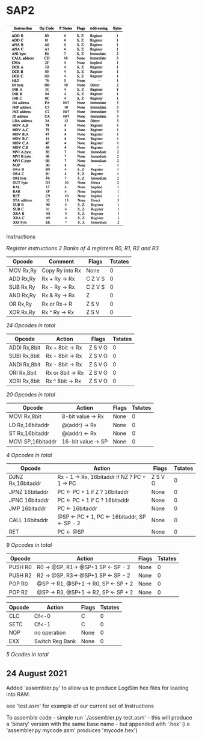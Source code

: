 # SAP2


![SAP2 Instructions](/images/SAP2-instructions.jpeg)

Instructions

*Register instructions 2 Banks of 4 registers R0, R1, R2 and R3*



Opcode | Comment|Flags|Tstates
-------| -------|-----|-------
MOV Rx,Ry|Copy Ry into Rx| None|0
ADD Rx,Ry|Rx + Ry -> Rx|C Z V S|0
SUB Rx,Ry|Rx - Ry -> Rx|C Z V S|0
AND Rx,Ry|Rx & Ry -> Rx|Z|0
OR Rx,Ry|Rx or Rx-> R|Z S V|0
XOR Rx,Ry| Rx ^ Ry -> Rx| Z S V|0


*24 Opcodes in total*

Opcode|Action|Flags|Tstates
------|------|-----|-------
ADDI Rx,8bit| Rx + 8bit -> Rx|Z S V O|0
SUBI Rx,8bit| Rx - 8bit -> Rx|Z S V O|0
ANDI Rx,8bit| Rx - 8bit -> Rx|Z S V O|0
ORI Rx,8bit| Rx or 8bit -> Rx|Z S V O|0
XORI Rx,8bit| Rx ^ 8bit -> Rx|Z S V O|0
*20 Opcodes in total*

Opcode|Action|Flags|Tstates
------|------|-----|-------
MOVI Rx,8bit | 8-bit value -> Rx| None|0
LD Rx,16bitaddr |@(addr) -> Rx |None|0
ST Rx,16bitaddr |@(addr) <- Rx |None|0
MOVI SP,16bitaddr| 16-bit value -> SP| None|0
*4 Opcodes in total*

Opcode|Action|Flags|Tstates
------|------|-----|-------
DJNZ Rx,16bitaddr | Rx - 1 -> Rx, 16bitaddr if NZ ? PC + 1 -> PC| Z S V O|0
JPNZ 16bitaddr | PC <- PC + 1 if Z ? 16bitaddr| None|0
JPNC 16bitaddr | PC <- PC + 1 if C ? 16bitaddr| None|0
JMP  16bitaddr | PC <- 16bitaddr | None|0
CALL 16bitaddr | @SP <- PC + 1, PC <- 16bitaddr, SP <- SP - 2| None|0
RET| PC <- @SP| None|0
*9 Opcodes in total*

Opcode|Action|Flags|Tstates
------|------|-----|-------
PUSH R0| R0 -> @SP, R1-> @SP+1 SP <- SP - 2|None|0
PUSH R2| R2 -> @SP, R3-> @SP+1 SP <- SP - 2| None|0
POP R0 | @SP -> R1, @SP+1 -> R0, SP <- SP + 2| None|0
POP R2 | @SP -> R3, @SP+1 -> R2, SP <- SP + 2|None|0


Opcode|Action|Flags|Tstates
------|------|-----|-------
CLC| Cf<-0| C |0|
SETC|Cf<-1| C|0
NOP| no operation| None|0
EXX| Switch Reg Bank| None|0
*5 Ocodes in total*


24 August 2021
---

Added 'assembler.py' to allow us to produce LogiSim hex files for loading into RAM.

see 'test.asm' for example of our current set of Instructions

To assemble code - simple run './assembler.py test.asm' - this will produce a 'binary' version with the same
base name - but appended with '.hex' (i.e 'assembler.py mycode.asm' produces 'mycode.hex')
